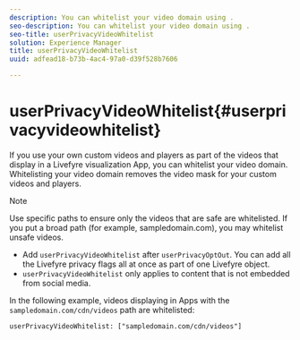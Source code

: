 ```yaml
---
description: You can whitelist your video domain using .
seo-description: You can whitelist your video domain using .
seo-title: userPrivacyVideoWhitelist
solution: Experience Manager
title: userPrivacyVideoWhitelist
uuid: adfead18-b73b-4ac4-97a0-d39f528b7606

---
```


# userPrivacyVideoWhitelist{#userprivacyvideowhitelist}

If you use your own custom videos and players as part of the videos that display in a Livefyre visualization App, you can whitelist your video domain. Whitelisting your video domain removes the video mask for your custom videos and players.

>[!NOTE]
>
>Use specific paths to ensure only the videos that are safe are whitelisted. If you put a broad path (for example, sampledomain.com), you may whitelist unsafe videos.

* Add `userPrivacyVideoWhitelist` after `userPrivacyOptOut`. You can add all the Livefyre privacy flags all at once as part of one Livefyre object.
* `userPrivacyVideoWhitelist` only applies to content that is not embedded from social media.

In the following example, videos displaying in Apps with the `sampledomain.com/cdn/videos` path are whitelisted:

```
userPrivacyVideoWhitelist: ["sampledomain.com/cdn/videos"]
```
